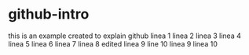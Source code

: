 # github-intro

this is an example created to explain github
linea 1
linea 2
linea 3
linea 4
linea 5
linea 6
linea 7
linea 8
edited linea 9
line 10
linea 9
linea 10
